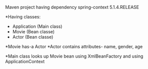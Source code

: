 Maven project having dependency spring-context 5.1.4.RELEASE

*Having classes:
- Application (Main class)
- Movie (Bean classe)
- Actor (Bean classe)

*Movie has-a Actor
*Actor contains attributes- name, gender, age

*Main class looks up Movie bean using XmlBeanFactory and using ApplicationContext
